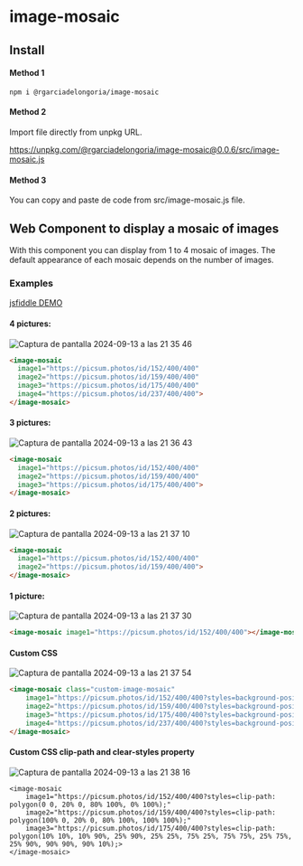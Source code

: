 # image-mosaic

## Install

#### Method 1

```shell
npm i @rgarciadelongoria/image-mosaic
```

#### Method 2

Import file directly from unpkg URL.

https://unpkg.com/@rgarciadelongoria/image-mosaic@0.0.6/src/image-mosaic.js

#### Method 3

You can copy and paste de code from src/image-mosaic.js file.

## Web Component to display a mosaic of images

With this component you can display from 1 to 4 mosaic of images. 
The default appearance of each mosaic depends on the number of images.

### Examples

[jsfiddle DEMO](https://jsfiddle.net/rgarciadelongoria/sqe9jfc3/)

#### 4 pictures:

![Captura de pantalla 2024-09-13 a las 21 35 46](https://github.com/user-attachments/assets/03136920-3196-4ec2-bc68-18782a0b18be)

```html
<image-mosaic
  image1="https://picsum.photos/id/152/400/400"
  image2="https://picsum.photos/id/159/400/400"
  image3="https://picsum.photos/id/175/400/400"
  image4="https://picsum.photos/id/237/400/400">
</image-mosaic>
```

#### 3 pictures:

![Captura de pantalla 2024-09-13 a las 21 36 43](https://github.com/user-attachments/assets/8de3d4c7-811c-44c4-813b-83ff3fc465f0)

```html
<image-mosaic
  image1="https://picsum.photos/id/152/400/400"
  image2="https://picsum.photos/id/159/400/400"
  image3="https://picsum.photos/id/175/400/400">
</image-mosaic>
```

#### 2 pictures:

![Captura de pantalla 2024-09-13 a las 21 37 10](https://github.com/user-attachments/assets/80c89524-3c81-4e23-9776-c2268df4b582)

```html
<image-mosaic
  image1="https://picsum.photos/id/152/400/400"
  image2="https://picsum.photos/id/159/400/400">
</image-mosaic>
```

#### 1 picture:

![Captura de pantalla 2024-09-13 a las 21 37 30](https://github.com/user-attachments/assets/1d7ff0a2-09c4-49e0-a2d3-5d5c9694c93b)

```html
<image-mosaic image1="https://picsum.photos/id/152/400/400"></image-mosaic>
```

#### Custom CSS

![Captura de pantalla 2024-09-13 a las 21 37 54](https://github.com/user-attachments/assets/ba073702-f201-4329-b265-a573c4e36c52)

```html
<image-mosaic class="custom-image-mosaic"
    image1="https://picsum.photos/id/152/400/400?styles=background-position: center -50px;"
    image2="https://picsum.photos/id/159/400/400?styles=background-position: 75px center;"
    image3="https://picsum.photos/id/175/400/400?styles=background-position: 0 -40px;background-size: 60%;"
    image4="https://picsum.photos/id/237/400/400?styles=background-position: 35px 45px;">
</image-mosaic>
```

#### Custom CSS clip-path and **clear-styles** property

![Captura de pantalla 2024-09-13 a las 21 38 16](https://github.com/user-attachments/assets/38917d08-7f4c-4ad6-926d-7fefa67d7dad)

````
<image-mosaic
    image1="https://picsum.photos/id/152/400/400?styles=clip-path: polygon(0 0, 20% 0, 80% 100%, 0% 100%);"
    image2="https://picsum.photos/id/159/400/400?styles=clip-path: polygon(100% 0, 20% 0, 80% 100%, 100% 100%);"
    image3="https://picsum.photos/id/175/400/400?styles=clip-path: polygon(10% 10%, 10% 90%, 25% 90%, 25% 25%, 75% 25%, 75% 75%, 25% 75%, 25% 90%, 90% 90%, 90% 10%);>
</image-mosaic>




